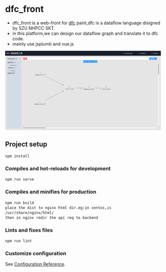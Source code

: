 # dfc_front

* dfc_front is a web-front for [dfc](https://github.com/luoszu/DFC) paint,dfc is a dataflow language disigned by SZU NHPCC SKT.
* in this platform,we can design our dataflow graph and translate it to dfc code.
* mainly use jsplumb and vue.js

![project pic](public/project_pic.jpg) 
 
## Project setup
```
npm install
```

### Compiles and hot-reloads for development
```
npm run serve
```

### Compiles and minifies for production
```
npm run build
place the dist to nginx html dir.eg:in centos,is /usr/share/nginx/html/
then in nginx redir the api req to backend 
```

### Lints and fixes files
```
npm run lint
```

### Customize configuration
See [Configuration Reference](https://cli.vuejs.org/config/).

